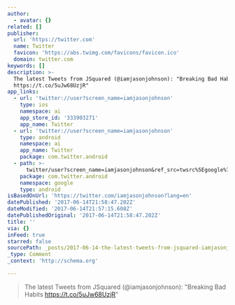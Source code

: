 ```yaml
---
author:
  - avatar: {}
related: []
publisher:
  url: 'https://twitter.com'
  name: Twitter
  favicon: 'https://abs.twimg.com/favicons/favicon.ico'
  domain: twitter.com
keywords: []
description: >-
  The latest Tweets from JSquared (@iamjasonjohnson): "Breaking Bad Habits
  https://t.co/5uJw68UzjR"
app_links:
  - url: 'twitter://user?screen_name=iamjasonjohnson'
    type: ios
    namespace: ai
    app_store_id: '333903271'
    app_name: Twitter
  - url: 'twitter://user?screen_name=iamjasonjohnson'
    type: android
    namespace: ai
    app_name: Twitter
    package: com.twitter.android
  - path: >-
      twitter/user?screen_name=iamjasonjohnson&ref_src=twsrc%5Egoogle%7Ctwcamp%5Eandroidseo%7Ctwgr%5Eprofile
    package: com.twitter.android
    namespace: google
    type: android
isBasedOnUrl: 'https://twitter.com/iamjasonjohnson?lang=en'
datePublished: '2017-06-14T21:58:47.202Z'
dateModified: '2017-06-14T21:57:15.608Z'
datePublishedOriginal: '2017-06-14T21:58:47.202Z'
title: ''
via: {}
inFeed: true
starred: false
sourcePath: _posts/2017-06-14-the-latest-tweets-from-jsquared-iamjasonjohnson-breakin.md
_type: Comment
_context: 'http://schema.org'

---
```

> The latest Tweets from JSquared (@iamjasonjohnson): "Breaking Bad Habits https://t.co/5uJw68UzjR"